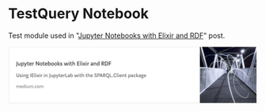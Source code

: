 # TestQuery Notebook

Test module used in
"[Jupyter Notebooks with Elixir and RDF](https://medium.com/@tonyhammond/jupyter-notebooks-with-elixir-and-rdf-598689c2dad3)"
post.

![medium-post-5.png](../images/medium-post-5.png)

